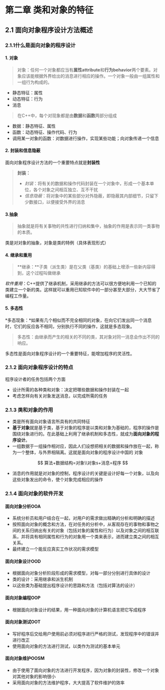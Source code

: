 # 第二章 类和对象的特征
## 2.1 面向对象程序设计方法概述

### 2.1.1什么是面向对象的程序设计

#### 1. 对象

> 对象：任何一个对象都应当有**属性attribute**和**行为behavior**两个要素。对象应该能根据外界给出的消息进行相应的操作。一个对象一般由一组属性和一组行为构成的。

- 静态特征：属性
- 动态特征：行为
- 消息

> 在C++中，每个对现象都是由**数据**和**函数**两部分组成
- 数据：静态特征、属性
- 函数：动态特征、操作代码、行为
- 调用某一对象的函数：对数据进行操作，实现某些功能；向对象传递一个信息

#### 2. 封装和信息隐蔽

面向对象程序设计方法的一个重要特点就是**封装性**

> **封装：**
>
> - *封装*：将有关的数据和操作代码封装在一个对象中，形成一个基本单位，各个对象之间相互独立、互不干扰
> - *信息隐蔽*：将对象中的某些部分对外隐蔽，即隐蔽其内部细节，只留下少数接口，以便接受外界的消息

#### 3.抽象

> 抽象就是将有关事物的共性进行归纳和集中，抽象的作用是表示同一类事物的本质。

类是对对象的抽象，对象是类的特例（具体表现形式）

#### 4. 继承和重用

> **继承：**子类（派生类）是在父类（基类）的基础上增添一些新内容得到，这个过程叫做继承

*软件重用*：C++提供了继承机制，采用继承的方法可以很方便地利用一个已知的类建立一个新的类。这样就可以重用已知软件中的一部分甚至大部分，大大节省了编程工作量。

#### 5. 多态性

*多态现象：*如果有几个相似而不完全相同的对象，在向它们发出同一个消息时，它们的反应各不相同，分别执行不同的操作，这就是多态现象。

> 多态性：由继承而产生的相关的不同的类，其对象对同一消息会作出不同的响应。

多态性是面向对象程序设计的一个重要特征，能增加程序的灵活性。

### 2.1.2 面向对象程序设计的特点

程序设计者的任务包括两个方面

- 设计所需的各种类和对象：决定把哪些数据和操作封装在一起
- 考虑怎样向有关对象发送消息，以完成所需的任务

### 2.1.3 类和对象的作用 

- 类是所有面向对象语言所具有的共同特征
- **基于对象**就是基于类，基于对象的程序是以类和对象为基础的，程序的操作是围绕对象进行的。在此基础上利用了继承机制和多态性，就成为**面向对象的程序设计**。
- 一组数据于一组操作相对应，因此人们设想把相关的数据和操作放在一起，称为一个整体，与外界相隔离。这就是面向对象的程序设计中国的 对象

$$
算法+数据结构=对象\\对象s+消息=程序
$$

- 消息的作用就是对对象的控制，程序设计的关键是设计好每一个对象，以及向这些对象发出的命令，使个对象完成相应的操作

### 2.1.4 面向对象的软件开发

#### 面向对象分析OOA

- 系统分析员和用户结合在一起，对用户的需求做出精确的分析和明确的描述
- 按照面向对象的概念和方法，在对任务的分析中，从客观存在的事物和事物之间的关系归纳出有关的对象（包括对象的属性和行为）以及对象之间的相互联系，并将具有相同属性和行为的对象用一个类来表示，进而建立类之间的相互关系。
- 最终建立一个能反应真实工作状况的需求模型

#### 面向对象设计OOD

- 根据面向对象分析阶段形成的需求模型，对每一部分分别进行具体的设计
- 类的设计：采用继承和派生机制
- 以这些类为基础提出程序设计的思路和方法（包括对算法的设计）

#### 面向对象编程OOP

- 根据面向对象设计的结果，用一种面向对象的计算机语言把它写成程序

#### 面向对象测试OOT

- 写好程序后交给用户使用前必须对程序进行严格的测试，发现程序中的错误并进行改正
- 使用面向对象的方法进行测试，以类作为测试的基本单元

#### 面向对象维护OOSM

- 由于使用了面向对象的方法进行开发程序，因为对象的封装性，修改一个对象对其他对象的影响很小
- 采用面向对象的方法维护程序，大大提高了软件维护的效率